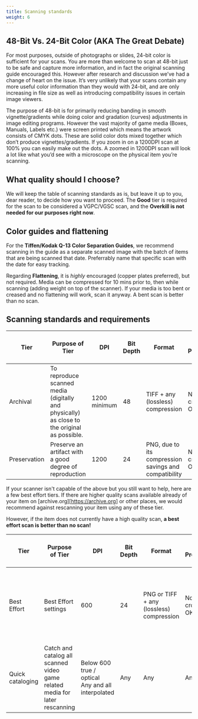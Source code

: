 ```yaml
---
title: Scanning standards
weight: 6
---
```


## 48-Bit Vs. 24-Bit Color (AKA The Great Debate)

For most purposes, outside of photographs or slides, 24-bit color is sufficient for your scans. You are more than welcome to scan at 48-bit just to be safe and capture more information, and in fact the original scanning guide encouraged this. However after research and discussion we’ve had a change of heart on the issue. It’s very unlikely that your scans contain any more useful color information than they would with 24-bit, and are only increasing in file size as well as introducing compatibility issues in certain image viewers.

The purpose of 48-bit is for primarily reducing banding in smooth vignette/gradients while doing color and gradation (curves) adjustments in image editing programs. However the vast majority of game media (Boxes, Manuals, Labels etc.) were screen printed which means the artwork consists of CMYK dots. These are solid color dots mixed together which don’t produce vignettes/gradients.  If you zoom in on a 1200DPI scan at 100% you can easily make out the dots. A zoomed in 1200DPI scan will look a lot like what you’d see with a microscope on the physical item you’re scanning.

## What quality should I choose?

We will keep the table of scanning standards as is, but leave it up to you, dear reader, to decide how you want to proceed. The **Good** tier is required for the scan to be considered a VGPC/VGSC scan, and the **Overkill is not needed for our purposes right now**.

## Color guides and flattening

For the **Tiffen/Kodak Q-13 Color Separation Guides**, we recommend scanning in the guide as a separate scanned  image with the batch of items that are being scanned that date. Preferrably name that specific scan with the date for easy tracking.

Regarding **Flattening**, it is _highly_ encouraged (copper plates preferred), but not required. Media can be compressed for 10 mins prior to, then while scanning (adding weight on top of the scanner). If your media is too bent or creased and no flattening will work, scan it anyway. A bent scan is better than no scan.

## Scanning standards and requirements

| Tier | Purpose of Tier | DPI | Bit Depth |Format |Post Processing | Pre Processing | ICC Profile |RAW Files	| Tiffen/Kodak Q-13 Color Separation Guide |Flattening |
|--------|------------------|-|-|-|-------------------|---------------|---------------|-----------|-----------------------|------------|
| Archival | To reproduce scanned media (digitally and physically) as close to the original as possible. | 1200 minimum | 48 | TIFF + any (lossless) compression | None - cropping OK | None | Calibrated for individual scanner | Y | Y | No |
| Preservation | Preserve an artifact with a good degree of reproduction | 1200 | 24 | PNG, due to its compression savings and compatibility | None - cropping OK | None | Calibrated for individual scanner | Y | N | No |

If your scanner isn't capable of the above but you still want to help, here are a few best effort tiers. If there are higher quality scans available already of your item on [archive.org][https://archive.org] or other places, we would recommend against rescanning your item using any of these tier.

However, if the item does not currently have a high quality scan, **a best effort scan is better than no scan!**

| Tier | Purpose of Tier | DPI | Bit Depth |Format |Post Processing | Pre Processing | ICC Profile |RAW Files	| Tiffen/Kodak Q-13 Color Separation Guide |Flattening |
|--------|------------------|-|-|-|-------------------|---------------|---------------|-----------|-----------------------|------------|
| Best Effort | Best Effort settings | 600 | 24 | PNG or TIFF + any (lossless) compression | None - cropping OK | None |Calibrated for individual scanner or Using generic profile for specific scanner model | Y | N | No |
| Quick cataloging | Catch and catalog all scanned video game related media for later rescanning | Below 600 true / optical <br/> Any and all interpolated | Any | Any | Any | Any | Any | Y or N | N |No|